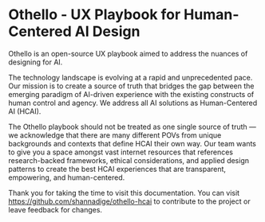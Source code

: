 # Othello - UX Playbook for Human-Centered AI Design

Othello is an open-source UX playbook aimed to address the nuances of designing for AI.

The technology landscape is evolving at a rapid and unprecedented pace. Our mission is to create a source of truth that bridges the gap between the emerging paradigm of AI-driven experience with the existing constructs of human control and agency. We address all AI solutions as Human-Centered AI (HCAI).

The Othello playbook should not be treated as one single source of truth — we acknowledge that there are many different POVs from unique backgrounds and contexts that define HCAI their own way. Our team wants to give you a space amongst vast internet resources that references research-backed frameworks, ethical considerations, and applied design patterns to create the best HCAI experiences that are transparent, empowering, and human-centered.

Thank you for taking the time to visit this documentation. You can visit https://github.com/shannadige/othello-hcai to contribute to the project or leave feedback for changes.